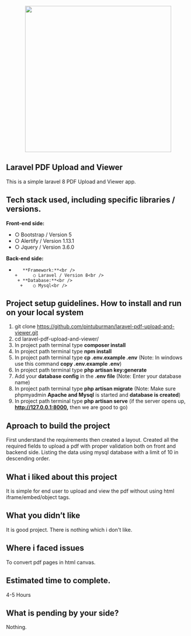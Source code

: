 <p align="center"><a href="https://laravel.com" target="_blank"><img src="https://raw.githubusercontent.com/laravel/art/master/logo-lockup/5%20SVG/2%20CMYK/1%20Full%20Color/laravel-logolockup-cmyk-red.svg" width="400"></a></p>

## Laravel PDF Upload and Viewer
This is a simple laravel 8 PDF Upload and Viewer app.

## Tech stack used, including specific libraries / versions.
**Front-end side:**<br />
+   ○ Bootstrap / Version 5<br />
+    ○ Alertify / Version 1.13.1<br />
+    ○ Jquery / Version 3.6.0<br />

**Back-end side:**<br />
+        **Framework:**<br />
      +      ○ Laravel / Version 8<br />
       + **Database:**<br />
        +    ○ Mysql<br />


## Project setup guidelines. How to install and run on your local system
1. git clone https://github.com/pintuburman/laravel-pdf-upload-and-viewer.git
2. cd laravel-pdf-upload-and-viewer/
3. In project path terminal type **composer install**
4. In project path terminal type **npm install**
5. In project path terminal type **cp .env.example .env** (Note: In windows use this command **copy .env.example .env**)
6. In project path terminal type **php artisan key:generate**
7. Add your **database config** in the **.env file** (Note: Enter your database name)
8. In project path terminal type **php artisan migrate** (Note: Make sure phpmyadmin **Apache and Mysql** is started and **database is created**)
10. In project path terminal type **php artisan serve** (if the server opens up, **http://127.0.0.1:8000,**  then we are good to go)



## Aproach to build the project
First understand the requirements then created a layout. Created all the required fields to upload a pdf with proper
validation both on front and backend side. Listing the data using mysql database with a limit of 10 in descending order.

## What i liked about this project
It is simple for end user to upload and view the pdf without using html iframe/embed/object tags.

## What you didn’t like
It is good project. There is nothing which i don't like.

## Where i faced issues
To convert pdf pages in html canvas.


## Estimated time to complete.
4-5 Hours

## What is pending by your side?
Nothing.